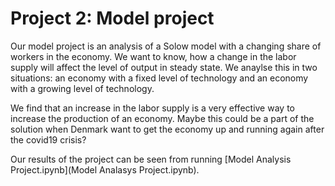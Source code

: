 # Project 2: Model project

Our model project is an analysis of a Solow model with a changing share of workers in the economy. We want to know, how a change in the labor supply will affect the level of output in steady state. We anaylse this in two situations: an economy with a fixed level of technology and an economy with a growing level of technology. 

We find that an increase in the labor supply is a very effective way to increase the production of an economy. Maybe this could be a part of the solution when Denmark want to get the economy up and running again after the covid19 crisis?

Our results of the project can be seen from running [Model Analysis Project.ipynb](Model Analasys Project.ipynb).
